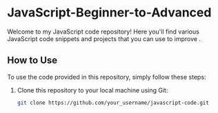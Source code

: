 # JavaScript-Beginner-to-Advanced

Welcome to my JavaScript code repository! Here you'll find various JavaScript code snippets and projects that you can use to improve .

## How to Use

To use the code provided in this repository, simply follow these steps:

1. Clone this repository to your local machine using Git:
   ```bash
   git clone https://github.com/your_username/javascript-code.git

